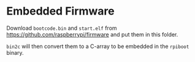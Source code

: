 # Embedded Firmware

Download `bootcode.bin` and `start.elf` from https://github.com/raspberrypi/firmware
and put them in this folder.

`bin2c` will then convert them to a C-array to be embedded in the `rpiboot` binary.
